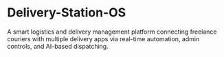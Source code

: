 # Delivery-Station-OS
A smart logistics and delivery management platform connecting freelance couriers with multiple delivery apps via real-time automation, admin controls, and AI-based dispatching.
